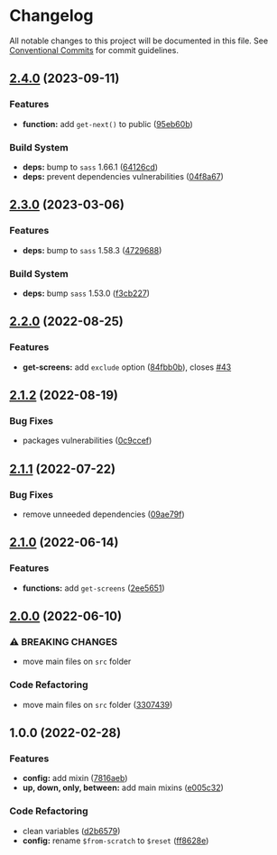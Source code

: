# Changelog

All notable changes to this project will be documented in this file. See [Conventional Commits](https://conventionalcommits.org) for commit guidelines.

## [2.4.0](https://github.com/unsass/breakpoint/compare/v2.3.0...v2.4.0) (2023-09-11)


### Features

* **function:** add `get-next()` to public ([95eb60b](https://github.com/unsass/breakpoint/commit/95eb60baad56668132478f57c0750f8d2ac3cafa))


### Build System

* **deps:** bump to `sass` 1.66.1 ([64126cd](https://github.com/unsass/breakpoint/commit/64126cdba032ad8cb1f256a11319c4bb3e9853e6))
* **deps:** prevent dependencies vulnerabilities ([04f8a67](https://github.com/unsass/breakpoint/commit/04f8a67c503ba2690afac850bfbd3a3bfdf0c54d))

## [2.3.0](https://github.com/unsass/breakpoint/compare/v2.2.0...v2.3.0) (2023-03-06)


### Features

* **deps:** bump to `sass` 1.58.3 ([4729688](https://github.com/unsass/breakpoint/commit/47296884d8941eec9955770960fdd6ad959bc66b))


### Build System

* **deps:** bump `sass` 1.53.0 ([f3cb227](https://github.com/unsass/breakpoint/commit/f3cb2274f5637cf41d09fb52a50f6cd7ce036b64))

## [2.2.0](https://github.com/unsass/breakpoint/compare/v2.1.2...v2.2.0) (2022-08-25)


### Features

* **get-screens:** add `exclude` option ([84fbb0b](https://github.com/unsass/breakpoint/commit/84fbb0bacef95b4e06f2c2eb73b73a75faa44db9)), closes [#43](https://github.com/unsass/breakpoint/issues/43)

## [2.1.2](https://github.com/unsass/breakpoint/compare/v2.1.1...v2.1.2) (2022-08-19)


### Bug Fixes

* packages vulnerabilities ([0c9ccef](https://github.com/unsass/breakpoint/commit/0c9ccef96576a31d57ea9af0ac4365a2e886c854))

## [2.1.1](https://github.com/unsass/breakpoint/compare/v2.1.0...v2.1.1) (2022-07-22)


### Bug Fixes

* remove unneeded dependencies ([09ae79f](https://github.com/unsass/breakpoint/commit/09ae79f3d8c59544e3d67fb27f2a3b37b90525ee))

## [2.1.0](https://github.com/unsass/breakpoint/compare/v2.0.0...v2.1.0) (2022-06-14)


### Features

* **functions:** add `get-screens` ([2ee5651](https://github.com/unsass/breakpoint/commit/2ee565137a31c5c25df2bf342434b498156df712))

## [2.0.0](https://github.com/unsass/breakpoint/compare/v1.0.0...v2.0.0) (2022-06-10)


### ⚠ BREAKING CHANGES

* move main files on `src` folder

### Code Refactoring

* move main files on `src` folder ([3307439](https://github.com/unsass/breakpoint/commit/3307439cb7fb7b6d4a67b32eabcbff19c604ccb6))

## 1.0.0 (2022-02-28)


### Features

* **config:** add mixin ([7816aeb](https://github.com/unsass/breakpoint/commit/7816aeb4f4dc16c10eec64f192ca4875aa0a3bd6))
* **up, down, only, between:** add main mixins ([e005c32](https://github.com/unsass/breakpoint/commit/e005c32a300ecf8185335dc03d199bd4265a5b50))


### Code Refactoring

* clean variables ([d2b6579](https://github.com/unsass/breakpoint/commit/d2b6579d8c7482dceded8230cbc6d64f44dd2d41))
* **config:** rename `$from-scratch` to `$reset` ([ff8628e](https://github.com/unsass/breakpoint/commit/ff8628ef5169f9a87cd73db199e919b7b81d3efc))
